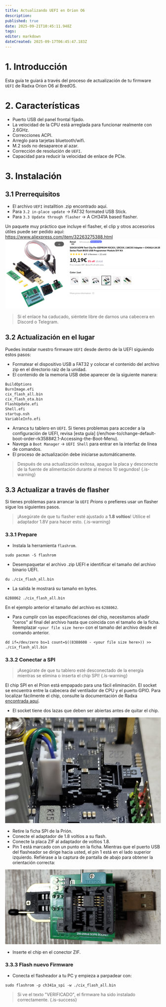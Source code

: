 ```yaml
---
title: Actualizando UEFI en Orion O6
description:
published: true
date: 2025-09-21T10:45:11.948Z
tags:
editor: markdown
dateCreated: 2025-09-17T06:45:47.183Z
---
```


# 1. Introducción

Esta guía te guiará a través del proceso de actualización de tu firmware `UEFI` de Radxa Orion O6 al BredOS.

# 2. Características

- Puerto USB del panel frontal fijado.
- La velocidad de la CPU está arreglada para funcionar realmente con 2.6GHz.
- Correcciones ACPI.
- Arreglo para tarjetas bluetooth/wifi.
- M.2 ssds no desaparece al azar.
- Corrección de resolución de `UEFI`.
- Capacidad para reducir la velocidad de enlace de PCIe.

# 3. Instalación

## 3.1 Prerrequisitos

- El archivo `UEFI` installtion .zip encontrado aquí.
- Para `3.2 in-place update` -> FAT32 formated USB Stick.
- Para `3.3 Update through flasher` -> A CH341A based flasher.

Un paquete muy práctico que incluye el flasher, el clip y otros accesorios útiles puede ser pedido aquí:
https://www.aliexpress.com/item/32263275388.html
![spi-flasher.png](/wiki-itx3588j-pics/spi-flasher.png)

> Si el enlace ha caducado, siéntete libre de darnos una cabecera en Discord o Telegram.

## 3.2 Actualización en el lugar

Puedes instalar nuestro firmware `UEFI` desde dentro de la UEFI siguiendo estos pasos:

- Formatear el dispositivo USB a FAT32 y colocar el contenido del archivo zip en el directorio raíz de la unidad.
- El contenido de la memoria USB debe aparecer de la siguiente manera:

```
BuildOptions  
BurnImage.efi  
cix_flash_all.bin  
cix_flash_ota.bin  
FlashUpdate.efi  
Shell.efi  
startup.nsh  
VariableInfo.efi
```

- Arranca tu tablero en `UEFI`. Si tienes problemas para acceder a la configuración de UEFI, revisa [esta guía] (/en/how-to/change-default-boot-order-rk3588#2.1-Accessing-the-Boot-Menu).
- Navega a `Boot Manager` -> `UEFI Shell` para entrar en la interfaz de línea de comandos.
- El proceso de actualización debe iniciarse automáticamente.

> Después de una actualización exitosa, apague la placa y desconecte de la fuente de alimentación durante al menos 10 segundos!
> {.is-warning}

## 3.3 Actualizar a través de flasher

Si tienes problemas para arrancar la `UEFI` _Prions_ o prefieres usar un flasher sigue los siguientes pasos.

> ¡Asegúrate de que tu flasher esté ajustado a **1.8 voltios**! Utilice el adaptador 1.8V para hacer esto.
> {.is-warning}

### 3.3.1 Prepare

- Instala la herramienta `flashrom`.

 ```
 sudo pacman -S flashrom
 ```

- Desempaquetar el archivo .zip UEFI e identificar el tamaño del archivo binario UEFI.

```
du ./cix_flash_all.bin
```

- La salida le mostrará su tamaño en bytes.

```
6288062 ./cix_flash_all.bin
```

En el ejemplo anterior el tamaño del archivo es `6288062`.

- Para cumplir con las especificaciones del chip, necesitamos añadir "ceros" al final del archivo hasta que coincida con el tamaño de la ficha. Reemplazar `<your file size here>` con el tamaño del archivo desde el comando anterior.

```
dd if=/dev/zero bs=1 count=$((8388608 - <your file size here>)) >> ./cix_flash_all.bin
```

### 3.3.2 Conectar a SPI

> ¡Asegúrate de que tu tablero esté desconectado de la energía mientras se elimina o inserta el chip SPI!
> {.is-warning}

El chip SPI en el Prion está empapado para una fácil eliminación. El socket se encuentra entre la cabecera del ventilador de CPU y el puerto GPIO. Para localizar fácilmente el chip, consulte la documentación de Radxa [encontrada aquí](https://radxa.com/orion/o6/marked_orion_o6.webp).

- El socket tiene dos lazas que deben ser abiertas antes de quitar el chip.

![prion-spi-loaction-cut.png](/orion/prion-spi-loaction-cut.png)

- Retire la ficha SPI de la Prión.
- Conecte el adaptador de 1.8 voltios a su flash.
- Conecte la placa ZIF al adaptador de voltios 1.8.
- Pin 1 está marcado con un punto en la ficha. Mientras que el puerto USB del flasheador se dirige hacia usted, el pin 1 está en el lado superior izquierdo. Refiérase a la captura de pantalla de abajo para obtener la orientación correcta:

![1-8v-zif-socket-cut.jpg](/orion/1-8v-zif-socket-cut.jpg)

- Inserte el chip en el conector ZIF.

### 3.3.3 Flash nuevo Firmware

- Conecta el flasheador a tu PC y empieza a parpadear con:

```
sudo flashrom -p ch341a_spi -w ./cix_flash_all.bin 
```

> Si ve el texto "VERIFICADO", el firmware ha sido instalado correctamente.
> {.is-success}
